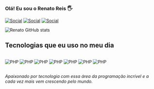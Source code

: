 

### Olá! Eu sou o Renato Reis 🖐️

[![Social](https://img.shields.io/badge/LinkedIn-0077B5?style=for-the-badge&logo=linkedin&logoColor=white)](https://www.linkedin.com/in/renato-reis-b47b491aa/)
[![Social](https://img.shields.io/badge/GitHub-100000?style=for-the-badge&logo=github&logoColor=white)](https://github.com/renato203/renato203)
[![Social](https://img.shields.io/badge/Instagram-E4405F?style=for-the-badge&logo=instagram&logoColor=white)](https://www.instagram.com/renatoo.reiss/)

![Renato GitHub stats](https://github-readme-stats.vercel.app/api?username=renato203&show_icons=true&theme=merko)

## Tecnologias que eu uso no meu dia

<div style="display: inline_block"><br/>
<img alt="PHP" src="https://img.shields.io/badge/HTML5-E34F26?style=for-the-badge&logo=html5&logoColor=white"/>
<img alt="PHP" src="https://img.shields.io/badge/CSS3-1572B6?style=for-the-badge&logo=css3&logoColor=white"/>
<img alt="PHP" src="https://img.shields.io/badge/JavaScript-323330?style=for-the-badge&logo=javascript&logoColor=F7DF1E"/>
<img alt="PHP" src="https://img.shields.io/badge/PHP-777BB4?style=for-the-badge&logo=php&logoColor=white"/>
<img alt="PHP" src="https://img.shields.io/badge/Laravel-FF2D20?style=for-the-badge&logo=laravel&logoColor=white"/>
<img alt="PHP" src="https://img.shields.io/badge/MySQL-00000F?style=for-the-badge&logo=mysql&logoColor=white"/>
<img alt="PHP" src="https://img.shields.io/badge/GIT-E44C30?style=for-the-badge&logo=git&logoColor=white"/>
</div><br/>

<i>Apaixonado por tecnologia com essa  área da programação incrível e a cada vez mais vem crescendo pelo mundo.</i>
